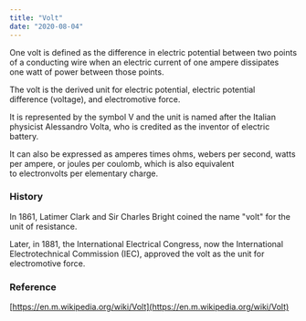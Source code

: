 ```yaml
---
title: "Volt"
date: "2020-08-04"
---
```


One volt is defined as the difference in electric potential between two points of a conducting wire when an electric current of one ampere dissipates one watt of power between those points.

The volt is the derived unit for electric potential, electric potential difference (voltage), and electromotive force.

It is represented by the symbol V and the unit is named after the Italian physicist Alessandro Volta, who is credited as the inventor of electric battery.

It can also be expressed as amperes times ohms, webers per second, watts per ampere, or joules per coulomb, which is also equivalent to electronvolts per elementary charge.

### History

In 1861, Latimer Clark and Sir Charles Bright coined the name "volt" for the unit of resistance.

Later, in 1881, the International Electrical Congress, now the International Electrotechnical Commission (IEC), approved the volt as the unit for electromotive force.

### Reference

[https://en.m.wikipedia.org/wiki/Volt](https://en.m.wikipedia.org/wiki/Volt)
